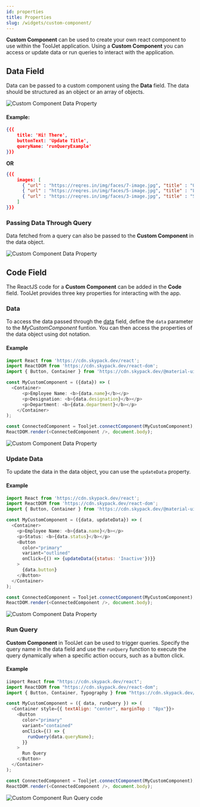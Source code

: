 ```yaml
---
id: properties
title: Properties
slug: /widgets/custom-component/
---
```


**Custom Component** can be used to create your own react component to use within the ToolJet application. Using a **Custom Component** you can access or update data or run queries to interact with the application.

## Data Field

Data can be passed to a custom component using the **Data** field. The data should be structured as an object or an array of objects.

<img className="screenshot-full" src="/img/widgets/custom-component/data.png" alt="Custom Component Data Property" />

#### Example:
```json
{{{ 
    title: 'Hi! There', 
    buttonText: 'Update Title',
    queryName: 'runQueryExample'
}}}
```
**OR**
```json
{{{ 
    images: [ 
	  { "url" : "https://reqres.in/img/faces/7-image.jpg", "title" : "Olivia"}, 
	  { "url" : "https://reqres.in/img/faces/5-image.jpg", "title" : "Liam"}, 
	  { "url" : "https://reqres.in/img/faces/3-image.jpg", "title" : "Sophia"}
    ]
}}}
```

### Passing Data Through Query

Data fetched from a query can also be passed to the **Custom Component** in the data object.

<img className="screenshot-full" src="/img/widgets/custom-component/query-data.png" alt="Custom Component Data Property" />


## Code Field

The ReactJS code for a **Custom Component** can be added in the **Code** field. ToolJet provides three key properties for interacting with the app.

### Data

To access the data passed through the [data](#data) field, define the `data` parameter to the *MyCustomComponent* funtion. You can then access the properties of the data object using dot notation.

#### Example

```js
import React from 'https://cdn.skypack.dev/react';
import ReactDOM from 'https://cdn.skypack.dev/react-dom';
import { Button, Container } from 'https://cdn.skypack.dev/@material-ui/core';

const MyCustomComponent = ({data}) => (
  <Container>
      <p>Employee Name: <b>{data.name}</b></p>
      <p>Designation: <b>{data.designation}</b></p>
      <p>Department: <b>{data.department}</b></p>
    </Container>
);

const ConnectedComponent = Tooljet.connectComponent(MyCustomComponent);
ReactDOM.render(<ConnectedComponent />, document.body);
```

<img className="screenshot-full" src="/img/widgets/custom-component/data-prop.png" alt="Custom Component Data Property" />

### Update Data

To update the data in the data object, you can use the `updateData` property.

#### Example

```js
import React from 'https://cdn.skypack.dev/react';
import ReactDOM from 'https://cdn.skypack.dev/react-dom';
import { Button, Container } from 'https://cdn.skypack.dev/@material-ui/core';

const MyCustomComponent = ({data, updateData}) => (
  <Container>
    <p>Employee Name: <b>{data.name}</b></p>
    <p>Status: <b>{data.status}</b></p>
    <Button
      color="primary"
      variant="outlined"
      onClick={() => {updateData({status: 'Inactive'})}}
    >
      {data.button}
    </Button>
  </Container>
);

const ConnectedComponent = Tooljet.connectComponent(MyCustomComponent);
ReactDOM.render(<ConnectedComponent />, document.body);
```

<img className="screenshot-full" src="/img/widgets/custom-component/update-data.png" alt="Custom Component Data Property" />

### Run Query

**Custom Component** in ToolJet can be used to trigger queries. Specify the query name in the data field and use the `runQuery` function to execute the query dynamically when a specific action occurs, such as a button click.

#### Example

```js
iimport React from "https://cdn.skypack.dev/react";
import ReactDOM from "https://cdn.skypack.dev/react-dom";
import { Button, Container, Typography } from "https://cdn.skypack.dev/@material-ui/core";

const MyCustomComponent = ({ data, runQuery }) => (
  <Container style={{ textAlign: "center", marginTop : "8px"}}>
    <Button
      color="primary"
      variant="contained"
      onClick={() => {
        runQuery(data.queryName);
      }}
    >
      Run Query
    </Button>
  </Container>
);

const ConnectedComponent = Tooljet.connectComponent(MyCustomComponent);
ReactDOM.render(<ConnectedComponent />, document.body);
```

<img className="screenshot-full" src="/img/widgets/custom-component/run-query.png" alt="Custom Component Run Query code" />
